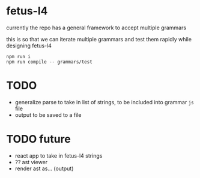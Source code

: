 # fetus-l4

currently the repo has a general framework to accept multiple grammars

this is so that we can iterate multiple grammars and test them rapidly while designing fetus-l4

```
npm run i
npm run compile -- grammars/test
```

# TODO

- generalize parse to take in list of strings, to be included into grammar `js` file
- output to be saved to a file

# TODO future

- react app to take in fetus-l4 strings
- ?? ast viewer
- render ast as... (output)
